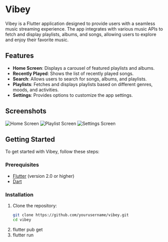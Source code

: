 # Vibey

Vibey is a Flutter application designed to provide users with a seamless music streaming experience. The app integrates with various music APIs to fetch and display playlists, albums, and songs, allowing users to explore and enjoy their favorite music.

## Features

- **Home Screen**: Displays a carousel of featured playlists and albums.
- **Recently Played**: Shows the list of recently played songs.
- **Search**: Allows users to search for songs, albums, and playlists.
- **Playlists**: Fetches and displays playlists based on different genres, moods, and activities.
- **Settings**: Provides options to customize the app settings.

## Screenshots

![Home Screen](screenshots/home_screen.png)
![Playlist Screen](screenshots/playlist_screen.png)
![Settings Screen](screenshots/settings_screen.png)

## Getting Started

To get started with Vibey, follow these steps:

### Prerequisites

- [Flutter](https://flutter.dev/docs/get-started/install) (version 2.0 or higher)
- [Dart](https://dart.dev/get-dart)

### Installation

1. Clone the repository:
   ```bash
   git clone https://github.com/yourusername/vibey.git
   cd vibey
2. flutter pub get
3. flutter run

